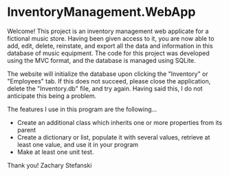 # InventoryManagement.WebApp
Welcome! This project is an inventory management web applicate for a fictional music store. Having been given access to it, you are now able to add, edit, delete, reinstate, and export all the data and information in this database of music equipment.
The code for this project was developed using the MVC format, and the database is managed using SQLite.

The website will initialize the database upon clicking the "Inventory" or "Employees" tab. If this does not succeed, please close the application, delete the "Inventory.db" file, and try again. Having said this, I do not anticipate this being a problem.

The features I use in this program are the following...
 - Create an additional class which inherits one or more properties from its parent
 - Create a dictionary or list, populate it with several values, retrieve at least one value, and use it in your program
 - Make at least one unit test.

Thank you!
Zachary Stefanski